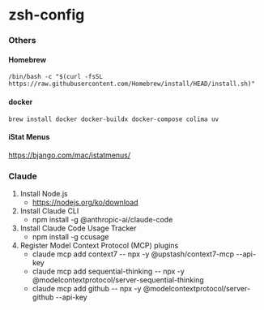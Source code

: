 # zsh-config


### Others

#### Homebrew
~~~
/bin/bash -c "$(curl -fsSL https://raw.githubusercontent.com/Homebrew/install/HEAD/install.sh)"
~~~

#### docker
~~~
brew install docker docker-buildx docker-compose colima uv
~~~

#### iStat Menus
https://bjango.com/mac/istatmenus/

### Claude
1. Install Node.js
    - https://nodejs.org/ko/download
2. Install Claude CLI
    - npm install -g @anthropic-ai/claude-code
3. Install Claude Code Usage Tracker
    - npm install -g ccusage
4. Register Model Context Protocol (MCP) plugins
    - claude mcp add context7 -- npx -y @upstash/context7-mcp --api-key
    - claude mcp add sequential-thinking -- npx -y @modelcontextprotocol/server-sequential-thinking
    - claude mcp add github -- npx -y @modelcontextprotocol/server-github --api-key